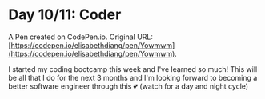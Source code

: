 # Day 10/11: Coder 

A Pen created on CodePen.io. Original URL: [https://codepen.io/elisabethdiang/pen/Yowmwm](https://codepen.io/elisabethdiang/pen/Yowmwm).

I started my coding bootcamp this week and I've learned so much! This will be all that I do for the next 3 months and I'm looking forward to becoming a better software engineer through this 💕 (watch for a day and night cycle)